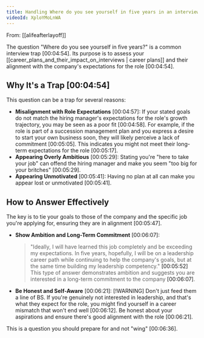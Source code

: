 ```yaml
---
title: Handling Where do you see yourself in five years in an interview
videoId: XploYMoLnWA
---
```


From: [[alifeafterlayoff]] <br/> 

The question "Where do you see yourself in five years?" is a common interview trap <a class="yt-timestamp" data-t="00:04:54">[00:04:54]</a>. Its purpose is to assess your [[career_plans_and_their_impact_on_interviews | career plans]] and their alignment with the company's expectations for the role <a class="yt-timestamp" data-t="00:04:54">[00:04:54]</a>.

## Why It's a Trap <a class="yt-timestamp" data-t="00:04:54">[00:04:54]</a>

This question can be a trap for several reasons:

*   **Misalignment with Role Expectations** <a class="yt-timestamp" data-t="00:04:57">[00:04:57]</a>: If your stated goals do not match the hiring manager's expectations for the role's growth trajectory, you may be seen as a poor fit <a class="yt-timestamp" data-t="00:04:58">[00:04:58]</a>. For example, if the role is part of a succession management plan and you express a desire to start your own business soon, they will likely perceive a lack of commitment <a class="yt-timestamp" data-t="00:05:05">[00:05:05]</a>. This indicates you might not meet their long-term expectations for the role <a class="yt-timestamp" data-t="00:05:17">[00:05:17]</a>.
*   **Appearing Overly Ambitious** <a class="yt-timestamp" data-t="00:05:29">[00:05:29]</a>: Stating you're "here to take your job" can offend the hiring manager and make you seem "too big for your britches" <a class="yt-timestamp" data-t="00:05:29">[00:05:29]</a>.
*   **Appearing Unmotivated** <a class="yt-timestamp" data-t="00:05:41">[00:05:41]</a>: Having no plan at all can make you appear lost or unmotivated <a class="yt-timestamp" data-t="00:05:41">[00:05:41]</a>.

## How to Answer Effectively

The key is to tie your goals to those of the company and the specific job you're applying for, ensuring they are in alignment <a class="yt-timestamp" data-t="00:05:47">[00:05:47]</a>.

*   **Show Ambition and Long-Term Commitment** <a class="yt-timestamp" data-t="00:06:07">[00:06:07]</a>:
    > "Ideally, I will have learned this job completely and be exceeding my expectations. In five years, hopefully, I will be on a leadership career path while continuing to help the company's goals, but at the same time building my leadership competency." <a class="yt-timestamp" data-t="00:05:52">[00:05:52]</a>
    This type of answer demonstrates ambition and suggests you are interested in a long-term commitment to the company <a class="yt-timestamp" data-t="00:06:07">[00:06:07]</a>.

*   **Be Honest and Self-Aware** <a class="yt-timestamp" data-t="00:06:21">[00:06:21]</a>:
    [!WARNING] Don't just feed them a line of BS. If you're genuinely not interested in leadership, and that's what they expect for the role, you might find yourself in a career mismatch that won't end well <a class="yt-timestamp" data-t="00:06:12">[00:06:12]</a>. Be honest about your aspirations and ensure there's good alignment with the role <a class="yt-timestamp" data-t="00:06:21">[00:06:21]</a>.

This is a question you should prepare for and not "wing" <a class="yt-timestamp" data-t="00:06:36">[00:06:36]</a>.